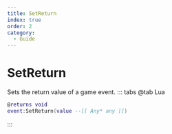 ```yaml
---
title: SetReturn
index: true
order: 2
category:
  - Guide
---
```


# SetReturn
Sets the return value of a game event.
::: tabs
@tab Lua
```lua
@returns void
event:SetReturn(value --[[ Any* any ]])
```

:::